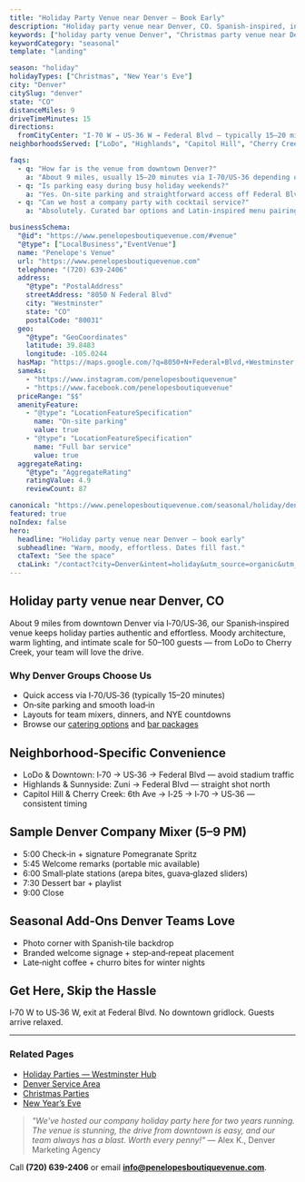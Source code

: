 ```yaml
---
title: "Holiday Party Venue near Denver — Book Early"
description: "Holiday party venue near Denver, CO. Spanish-inspired, intimate space for 50-100 guests. Quick 15-20 min drive, easy parking."
keywords: ["holiday party venue Denver", "Christmas party venue near Denver", "New Year's Eve venue Denver"]
keywordCategory: "seasonal"
template: "landing"

season: "holiday"
holidayTypes: ["Christmas", "New Year's Eve"]
city: "Denver"
citySlug: "denver"
state: "CO"
distanceMiles: 9
driveTimeMinutes: 15
directions:
  fromCityCenter: "I‑70 W → US‑36 W → Federal Blvd — typically 15–20 minutes."
neighborhoodsServed: ["LoDo", "Highlands", "Capitol Hill", "Cherry Creek"]

faqs:
  - q: "How far is the venue from downtown Denver?"
    a: "About 9 miles, usually 15–20 minutes via I‑70/US‑36 depending on traffic."
  - q: "Is parking easy during busy holiday weekends?"
    a: "Yes. On‑site parking and straightforward access off Federal Blvd keep arrivals simple."
  - q: "Can we host a company party with cocktail service?"
    a: "Absolutely. Curated bar options and Latin‑inspired menu pairings are available."

businessSchema:
  "@id": "https://www.penelopesboutiquevenue.com/#venue"
  "@type": ["LocalBusiness","EventVenue"]
  name: "Penelope's Venue"
  url: "https://www.penelopesboutiquevenue.com"
  telephone: "(720) 639-2406"
  address:
    "@type": "PostalAddress"
    streetAddress: "8050 N Federal Blvd"
    city: "Westminster"
    state: "CO"
    postalCode: "80031"
  geo:
    "@type": "GeoCoordinates"
    latitude: 39.8483
    longitude: -105.0244
  hasMap: "https://maps.google.com/?q=8050+N+Federal+Blvd,+Westminster,+CO+80031"
  sameAs:
    - "https://www.instagram.com/penelopesboutiquevenue"
    - "https://www.facebook.com/penelopesboutiquevenue"
  priceRange: "$$"
  amenityFeature:
    - "@type": "LocationFeatureSpecification"
      name: "On-site parking"
      value: true
    - "@type": "LocationFeatureSpecification"
      name: "Full bar service"
      value: true
  aggregateRating:
    "@type": "AggregateRating"
    ratingValue: 4.9
    reviewCount: 87

canonical: "https://www.penelopesboutiquevenue.com/seasonal/holiday/denver/"
featured: true
noIndex: false
hero:
  headline: "Holiday party venue near Denver — book early"
  subheadline: "Warm, moody, effortless. Dates fill fast."
  ctaText: "See the space"
  ctaLink: "/contact?city=Denver&intent=holiday&utm_source=organic&utm_medium=seo&utm_campaign=seasonal-holiday&utm_content=denver"
---
```


## Holiday party venue near Denver, CO

About 9 miles from downtown Denver via I‑70/US‑36, our Spanish‑inspired venue keeps holiday parties authentic and effortless. Moody architecture, warm lighting, and intimate scale for 50–100 guests — from LoDo to Cherry Creek, your team will love the drive.

### Why Denver Groups Choose Us

- Quick access via I‑70/US‑36 (typically 15–20 minutes)
- On‑site parking and smooth load‑in
- Layouts for team mixers, dinners, and NYE countdowns
- Browse our [catering options](/catering) and [bar packages](/bar)

## Neighborhood‑Specific Convenience

- LoDo & Downtown: I‑70 → US‑36 → Federal Blvd — avoid stadium traffic
- Highlands & Sunnyside: Zuni → Federal Blvd — straight shot north
- Capitol Hill & Cherry Creek: 6th Ave → I‑25 → I‑70 → US‑36 — consistent timing

## Sample Denver Company Mixer (5–9 PM)
- 5:00 Check‑in + signature Pomegranate Spritz
- 5:45 Welcome remarks (portable mic available)
- 6:00 Small‑plate stations (arepa bites, guava‑glazed sliders)
- 7:30 Dessert bar + playlist
- 9:00 Close

## Seasonal Add‑Ons Denver Teams Love
- Photo corner with Spanish‑tile backdrop
- Branded welcome signage + step‑and‑repeat placement
- Late‑night coffee + churro bites for winter nights

## Get Here, Skip the Hassle

I‑70 W to US‑36 W, exit at Federal Blvd. No downtown gridlock. Guests arrive relaxed.

---

### Related Pages
- [Holiday Parties — Westminster Hub](/seasonal/holiday/)
- [Denver Service Area](/service-areas/denver)
- [Christmas Parties](/seasonal/christmas/)
- [New Year’s Eve](/seasonal/new-years/)

> *"We've hosted our company holiday party here for two years running. The venue is stunning, the drive from downtown is easy, and our team always has a blast. Worth every penny!"* — Alex K., Denver Marketing Agency

Call **(720) 639-2406** or email **info@penelopesboutiquevenue.com**.


